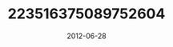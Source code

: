 ---
title: "223516375089752604"
image: "2012-06-28 16.34.09 223516375089752604_46248401"
date: "2012-06-28"
type: "photo"
---